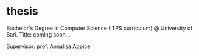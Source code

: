 # thesis

Bachelor's Degree in Computer Science (ITPS curriculum) @ University of Bari.
Title: coming soon...

Supervisor: prof. Annalisa Appice 
